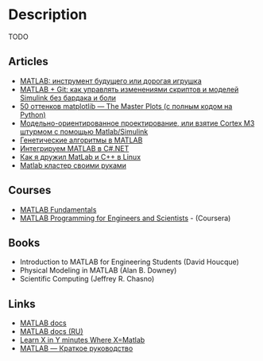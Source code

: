 # Description

TODO


## Articles

- [MATLAB: инструмент будущего или дорогая игрушка](https://gb.ru/posts/how_to_matlab)
- [MATLAB + Git: как управлять изменениями скриптов и моделей Simulink без бардака и боли](https://habr.com/ru/company/etmc_exponenta/blog/578172/)
- [50 оттенков matplotlib — The Master Plots (с полным кодом на Python)](https://habr.com/ru/post/468295/)
- [Модельно-ориентированное проектирование, или взятие Cortex M3 штурмом с помощью Matlab/Simulink](https://habr.com/ru/post/129519/)
- [Генетические алгоритмы в MATLAB](https://habr.com/ru/post/111417/)
- [Интегрируем MATLAB в С#.NET](https://habr.com/ru/post/132487/)
- [Как я дружил MatLab и C++ в Linux](https://habr.com/ru/post/146568/)
- [Matlab кластер своими руками](https://habr.com/ru/post/129315/)


## Courses

- [MATLAB Fundamentals](https://matlabacademy.mathworks.com/details/matlab-fundamentals/mlbe)
- [MATLAB Programming for Engineers and Scientists](https://www.coursera.org/specializations/matlab-programming-engineers-scientists) - (Coursera)


## Books

- Introduction to MATLAB for Engineering Students (David Houcque)
- Physical Modeling in MATLAB (Alan B. Downey)
- Scientific Computing (Jeffrey R. Chasno)


## Links

- [MATLAB docs](https://www.mathworks.com/help/matlab/index.html?s_tid=CRUX_lftnav)
- [MATLAB docs (RU)](https://docs.exponenta.ru/)
- [Learn X in Y minutes Where X=Matlab](https://learnxinyminutes.com/docs/matlab/)
- [MATLAB — Краткое руководство](https://coderlessons.com/tutorials/kompiuternoe-programmirovanie/uznaite-matlab/matlab-kratkoe-rukovodstvo)
